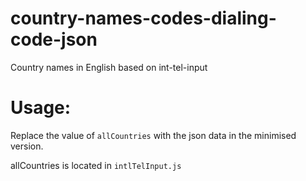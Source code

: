# country-names-codes-dialing-code-json
Country names in English based on int-tel-input


# Usage:
Replace the value of `allCountries` with the json data in the minimised version.

allCountries is located in `intlTelInput.js`
